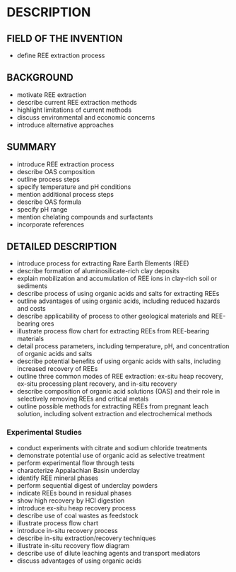 # DESCRIPTION

## FIELD OF THE INVENTION

- define REE extraction process

## BACKGROUND

- motivate REE extraction
- describe current REE extraction methods
- highlight limitations of current methods
- discuss environmental and economic concerns
- introduce alternative approaches

## SUMMARY

- introduce REE extraction process
- describe OAS composition
- outline process steps
- specify temperature and pH conditions
- mention additional process steps
- describe OAS formula
- specify pH range
- mention chelating compounds and surfactants
- incorporate references

## DETAILED DESCRIPTION

- introduce process for extracting Rare Earth Elements (REE)
- describe formation of aluminosilicate-rich clay deposits
- explain mobilization and accumulation of REE ions in clay-rich soil or sediments
- describe process of using organic acids and salts for extracting REEs
- outline advantages of using organic acids, including reduced hazards and costs
- describe applicability of process to other geological materials and REE-bearing ores
- illustrate process flow chart for extracting REEs from REE-bearing materials
- detail process parameters, including temperature, pH, and concentration of organic acids and salts
- describe potential benefits of using organic acids with salts, including increased recovery of REEs
- outline three common modes of REE extraction: ex-situ heap recovery, ex-situ processing plant recovery, and in-situ recovery
- describe composition of organic acid solutions (OAS) and their role in selectively removing REEs and critical metals
- outline possible methods for extracting REEs from pregnant leach solution, including solvent extraction and electrochemical methods

### Experimental Studies

- conduct experiments with citrate and sodium chloride treatments
- demonstrate potential use of organic acid as selective treatment
- perform experimental flow through tests
- characterize Appalachian Basin underclay
- identify REE mineral phases
- perform sequential digest of underclay powders
- indicate REEs bound in residual phases
- show high recovery by HCl digestion
- introduce ex-situ heap recovery process
- describe use of coal wastes as feedstock
- illustrate process flow chart
- introduce in-situ recovery process
- describe in-situ extraction/recovery techniques
- illustrate in-situ recovery flow diagram
- describe use of dilute leaching agents and transport mediators
- discuss advantages of using organic acids

